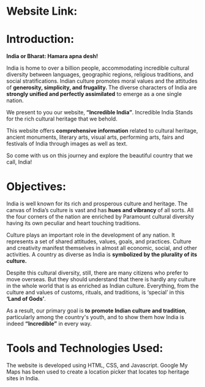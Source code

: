 # Website Link:

# Introduction:

<b>India or Bharat: Hamara apna desh!</b>

India is home to over a billion people, accommodating incredible cultural diversity between languages, geographic regions, religious traditions, and social stratifications.
Indian culture promotes moral values and the attitudes of <b>generosity, simplicity, and frugality. </b>
The diverse characters of India are <b>strongly unified and perfectly assimilated</b> to emerge as a one single nation.

We present to you our website,<b> “Incredible India”</b>. Incredible India Stands for the rich cultural heritage that we behold.

This website offers <b>comprehensive information</b> related to cultural heritage, ancient monuments, literary arts, visual arts, performing arts, fairs and festivals of India through images as well as text.

So come with us on this journey and explore the beautiful country that we call, India!

# Objectives:
India is well known for its rich and prosperous culture and heritage. The canvas of India’s culture is vast and has <b>hues and vibrancy </b>of all sorts. All the four corners of the nation are enriched by Paramount cultural diversity having its own peculiar and heart touching traditions.

Culture plays an important role in the development of any nation. It represents a set of shared attitudes, values, goals, and practices. Culture and creativity manifest themselves in almost all economic, social, and other activities. A country as diverse as India is <b>symbolized by the plurality of its culture.</b>

Despite this cultural diversity, still, there are many citizens who prefer to move overseas. But they should understand that there is hardly any culture in the whole world that is as enriched as Indian culture. Everything, from the culture and values of customs, rituals, and traditions, is ‘special’ in this <b>‘Land of Gods’</b>.

As a result, our primary goal is <b>to promote Indian culture and tradition</b>, particularly among the country's youth, and to show them how India is indeed <b>“Incredible”</b> in every way.

# Tools and Technologies Used:
The website is developed using HTML, CSS, and Javascript. Google My Maps has been used to create a location picker that locates top heritage sites in India.

